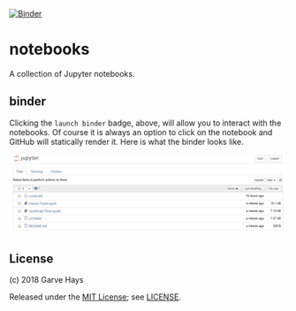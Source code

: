 [![Binder](https://mybinder.org/badge.svg)](https://mybinder.org/v2/gh/gkhays/notebooks/master)

# notebooks
A collection of Jupyter notebooks.

## binder
Clicking the `launch binder` badge, above, will allow you to interact with the notebooks. Of course it is always an option to click on the notebook and GitHub will statically render it. Here is what the binder looks like.

![binder](images/binder.png)

## License
(c) 2018 Garve Hays

Released under the [MIT License](https://opensource.org/licenses/MIT); see [LICENSE](https://github.com/gkhays/notebooks/blob/master/LICENSE).
